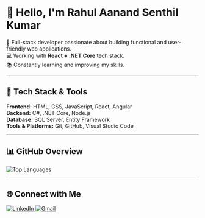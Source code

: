 # 👋 Hello, I'm Rahul Aanand Senthil Kumar  
🚀 Full-stack developer passionate about building functional and user-friendly web applications.  
💻 Working with **React + .NET Core** tech stack.  
📚 Constantly learning and improving my skills.  

---

## 🔧 Tech Stack & Tools  
**Frontend:** HTML, CSS, JavaScript, React, Angular  
**Backend:** C#, .NET Core, Node.js  
**Database:** SQL Server, Entity Framework  
**Tools & Platforms:** Git, GitHub, Visual Studio Code  

---

## 📊 GitHub Overview  
![Top Languages](https://github-readme-stats.vercel.app/api/top-langs/?username=rahulaanand&show_icons=true&hide_border=true&layout=compact)  

---

## 🌐 Connect with Me  

<p align="left">
  <a href="https://www.linkedin.com/in/rahul-aanand-s-8805b51a4" target="_blank">
    <img src="https://img.shields.io/badge/LinkedIn-0A66C2?style=for-the-badge&logo=linkedin&logoColor=white" alt="LinkedIn">
  </a>
  <a href="mailto:rahulaanandsk@gmail.com">
    <img src="https://img.shields.io/badge/Gmail-D14836?style=for-the-badge&logo=gmail&logoColor=white" alt="Gmail">
  </a>
</p>

